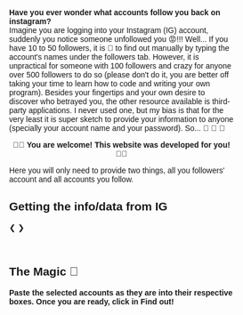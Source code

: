 
**Have you ever wonder what accounts follow you back on instagram?** <br>
Imagine you are logging into your Instagram (IG) account, suddenly you notice someone unfollowed you 😡!!! Well... If you have 10 to 50 followers, it is 🍰 to find out manually by typing the account's names under the followers tab. However, it is unpractical for someone with 100 followers and crazy for anyone over 500 followers to do so (please don't do it, you are better off taking your time to learn how to code and writing your own program). Besides your fingertips and your own desire to discover who betrayed you, the other resource available is third-party applications. I never used one, but my bias is that for the very least it is super sketch to provide your information to anyone (specially your account name and your password). So... 🥁 🥁 🥁

<p align=center> 🎉🎉 <strong>You are welcome! This website was developed for you!</strong> 🎉🎉 </p>

Here you will only need to provide two things, all you followers' account and all accounts you follow.

## Getting the info/data from IG 

<div>
<style>
* {box-sizing: border-box}
body {font-family: Verdana, sans-serif; margin:0}
.mySlides {display: none}
img {vertical-align: middle;}

/* Slideshow container */
.slideshow-container {
  max-width: 1000px;
  position: relative;
  margin: auto;
}

/* Next & previous buttons */
.prev, .next {
  cursor: pointer;
  position: absolute;
  top: 50%;
  width: auto;
  padding: 16px;
  margin-top: -22px;
  color: white;
  font-weight: bold;
  font-size: 18px;
  transition: 0.6s ease;
  border-radius: 0 3px 3px 0;
  user-select: none;
}

/* Position the "next button" to the right */
.next {
  right: 0;
  border-radius: 3px 0 0 3px;
}

/* On hover, add a black background color with a little bit see-through */
.prev:hover, .next:hover {
  background-color: rgba(0,0,0,0.8);
}

/* Caption text */
.text {
  color: #252c6a;
  font-size: 15px;
  padding: 8px 12px;
  position: absolute;
  top: 8px;
  width: 100%;
  text-align: center;
}

/* Number text (1/3 etc) */
.numbertext {
  color: #252c6a;
  font-size: 12px;
  padding: 8px 12px;
  position: absolute;
  botton: 0;
  right:0;
}

/* The dots/bullets/indicators */
.dot {
  cursor: pointer;
  height: 15px;
  width: 15px;
  margin: 0 2px;
  background-color: #bbb;
  border-radius: 50%;
  display: inline-block;
  transition: background-color 0.6s ease;
}

.active, .dot:hover {
  background-color: #717171;
}

/* Fading animation */
.fade {
  -webkit-animation-name: fade;
  -webkit-animation-duration: 1.5s;
  animation-name: fade;
  animation-duration: 1.5s;
}

@-webkit-keyframes fade {
  from {opacity: .4} 
  to {opacity: 1}
}

@keyframes fade {
  from {opacity: .4} 
  to {opacity: 1}
}

/* On smaller screens, decrease text size */
@media only screen and (max-width: 300px) {
  .prev, .next,.text {font-size: 11px}
}
</style>


<div class="slideshow-container">

<div class="mySlides fade">
  <div>
  <div class="numbertext">1 / 5</div>
  <img src="https://raw.githubusercontent.com/roda-por-favor/Seguidores_Instagram/main/Imagens/Tela%20inicial%20instagram%20-%20settings.PNG" style="width:100%">
 </div>
 <div class="text"><strong> First go to the settings of your IG account </strong></div>
</div>
 


<div class="mySlides fade">
  <div>
  <div class="numbertext">2 / 5</div>
  <img src="https://raw.githubusercontent.com/roda-por-favor/Seguidores_Instagram/main/Imagens/instagram%20security.PNG" style="width:100%">
  </div>
  <div class="text"> <strong>Go to Privacy and Security</strong></div>
</div>

<div class="mySlides fade">
  <div>
  <div class="numbertext">3 / 5</div>
  <img src="https://raw.githubusercontent.com/roda-por-favor/Seguidores_Instagram/main/Imagens/account%20data%20instagram.PNG" style="width:100%">
  </div>
  <div class="text"><strong>At the botton access view account data</strong></div>
</div>

<div class="mySlides fade">
  <div>
  <div class="numbertext">4 / 5</div>
  <img src="https://raw.githubusercontent.com/roda-por-favor/Seguidores_Instagram/main/Imagens/accounts%20following%20instagram.PNG" style="width:100%">
  </div>
  <div class="text"><strong>Access "Accounts following you" and "Accounts you follow" <br> one at the time</strong></div>
</div>

<div class="mySlides fade">
  <div>
  <div class="numbertext">5 / 5</div>
  <img src="https://raw.githubusercontent.com/roda-por-favor/Seguidores_Instagram/main/Imagens/accounts%20I%20follow%20instagram.PNG" style="width:100%">
  </div>
  <div class="text"><strong>Once in either page, select and copy all the usernames</strong></div>
</div>


<a class="prev" onclick="plusSlides(-1)">&#10094;</a>
<a class="next" onclick="plusSlides(1)">&#10095;</a>

</div>
<br>

<div style="text-align:center">
  <span class="dot" onclick="currentSlide(1)"></span> 
  <span class="dot" onclick="currentSlide(2)"></span> 
  <span class="dot" onclick="currentSlide(3)"></span>
  <span class="dot" onclick="currentSlide(4)"></span>
  <span class="dot" onclick="currentSlide(5)"></span> 
</div>

<script>
var slideIndex = 1;
showSlides(slideIndex);

function plusSlides(n) {
  showSlides(slideIndex += n);
}

function currentSlide(n) {
  showSlides(slideIndex = n);
}

function showSlides(n) {
  var i;
  var slides = document.getElementsByClassName("mySlides");
  var dots = document.getElementsByClassName("dot");
  if (n > slides.length) {slideIndex = 1}    
  if (n < 1) {slideIndex = slides.length}
  for (i = 0; i < slides.length; i++) {
      slides[i].style.display = "none";  
  }
  for (i = 0; i < dots.length; i++) {
      dots[i].className = dots[i].className.replace(" active", "");
  }
  slides[slideIndex-1].style.display = "block";  
  dots[slideIndex-1].className += " active";
}
</script>
</div>

## The Magic 🐇

**Paste the selected accounts as they are into their respective boxes. Once you are ready, click in Find out!**

<div>
  <style>
    
   textarea {justify-content: center;}
   button {justify-content: center;}
    
   .form {
  max-width: 1000px;
  position: relative;
  margin: auto;
  }
    
    #you_follow, #followers{
    border-radius: 5px;
    }

   #textbox1{
    display: block;
    display: table;
    float: left;    
    width: 100px;    
    height: 100px;    
    }

   #textbox2 {
    display: block;
    display: table;
    float: left;    
    width: 100px;    
    height: 100px;    
    }
    
    .botao {
    font-size: 1.2em;
    background: linear-gradient(to bottom right, #F56040, #59429d);
    border: 0;
    margin-bottom: 1em;
    color: #ffffff;
    padding: 0.2em 0.6em;
    box-shadow: 2px 2px 2px rgba(0,0,0,0.2);
    text-shadow: 1px 1px 1px rgba(0,0,0,0.5);
    position: absolute;
    right: 50;
    }
    </style>
  
  <div class="form">
<form>
  
<div id="textbox1">
  <center><label><strong> Accounts you follow <br> </strong></label></center>
  <textarea rows="6" style="width: 18em" id="you_follow" name="you_follow" required></textarea>
</div>
  <div id="textbox2">
    <center><label><strong> Followers <br> </strong></label></center>
  <textarea rows="6" style="width: 18em" id="followers" name="followers" required></textarea>
</div>
    
    <div style="clear: both;"></div>
  
  <br/>
  <div style="text-align:center">
    <button class="botao" type="submit" onsubmit="">Find out!</button>
  </div>
  </form>
  </div>
<br/>  

<script>


</script>

</div>

<br>
